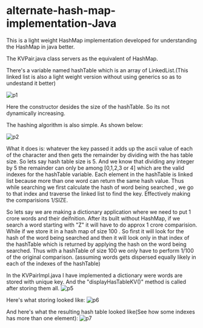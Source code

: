 # alternate-hash-map-implementation-Java

This is a light weight HashMap implementation developed for understanding the HashMap in java better.

The KVPair.java class servers as the equivalent of HashMap.

There's a variable named hashTable which is an array of LinkedList.(This linked list is also a light weight version without using generics so as to undestand it better)

![p1](https://user-images.githubusercontent.com/20777854/40274878-a7a183a2-5bff-11e8-82df-ee112eb7e650.png)

Here the constructor desides the size of the hashTable. So its not dynamically increasing.

The hashing algorithm is also simple. As shown below:

![p2](https://user-images.githubusercontent.com/20777854/40274879-abc471e2-5bff-11e8-9110-359ac59a538f.png)

What it does is: whatever the key passed it adds up the ascii value of each of the character and then gets the remainder by dividing with the has table size. 
So lets say hash table size is 5. And we know that dividing any integer by 5 the remainder can only be among [0,1,2,3 or 4] which are the valid indexes for the hashTable variable.
Each element in the hashTable is linked list because more than one word can return the same hash value. Thus while searching we first calculate the hash of word being searched , we go to that index and traverse the linked list to find the key. Effectively making the comparisions 1/SIZE.

So lets say we are making a dictionary application where we need to put 1 crore words and their deifnition. After its built without HashMap, if we search a word starting with "Z" it will have to do approx 1 crore comparision. While if we store it in a hash map of size 100 . So first it will look for the hash of the word being searched and then it will look only in that index of the hashTable which is returned by applying the hash on the word being searched. Thus with a hashTable of size 100 we only have to perform 1/100 of the original comparison. (assuming words gets dispersed equally likely in each of the indexes of the hashTable)

In the KVPairImpl.java I have implemented a dictionary were words are stored with unique key. And the "displayHasTableKV()" method is called after storing them all.
![p5](https://user-images.githubusercontent.com/20777854/40274882-b43236e8-5bff-11e8-83a8-900a436e2772.png)

Here's what storing looked like:
![p6](https://user-images.githubusercontent.com/20777854/40275058-dd0eda0a-5c02-11e8-8379-9ce3dca9ec4a.png)

And here's what the resulting hash table looked like(See how some indexes has more than one element):
![p7](https://user-images.githubusercontent.com/20777854/40275060-e2592308-5c02-11e8-9c5b-ffcdfeb10057.png)
